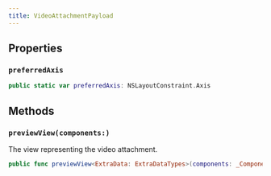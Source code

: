 ```yaml
---
title: VideoAttachmentPayload
---
```


## Properties

### `preferredAxis`

``` swift
public static var preferredAxis: NSLayoutConstraint.Axis 
```

## Methods

### `previewView(components:)`

The view representing the video attachment.

``` swift
public func previewView<ExtraData: ExtraDataTypes>(components: _Components<ExtraData>) -> UIView 
```
